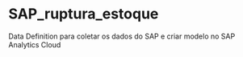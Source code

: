 # SAP_ruptura_estoque
Data Definition para coletar os dados do SAP e criar modelo no SAP Analytics Cloud
